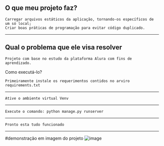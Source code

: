 O que meu projeto faz?
--------------------------------------------------------------------------
    Carregar arquivos estáticos da aplicação, tornando-os específicos de um só local;
    Criar boas práticas de programação para evitar código duplicado.
--------------------------------------------------------------------------
Qual o problema que ele visa resolver
--------------------------------------------------------------------------
    Projeto com base no estudo da plataforma Alura com fins de aprendizado.
    
    
Como executá-lo?

    Primeiramente instale os requerimentos contidos no arviro requirements.txt
--------------------------------------------------------------------------
    Ative o ambiente virtual Venv
--------------------------------------------------------------------------
    Execute o comando: python manage.py runserver
--------------------------------------------------------------------------
    Pronto esta tudo funcionado 
--------------------------------------------------------------------------
#demonstração em imagem do projeto 
![image](https://user-images.githubusercontent.com/116848225/202844906-94ee335b-b1e0-40ec-b9fb-ccdea3b74b5d.png)
